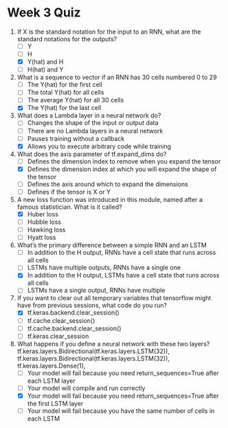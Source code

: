 # Week 3 Quiz

1. If X is the standard notation for the input to an RNN, what are the standard notations for the outputs?
    - [ ] Y
    - [ ] H
    - [x] Y(hat) and H
    - [ ] H(hat) and Y

2. What is a sequence to vector if an RNN has 30 cells numbered 0 to 29
    - [ ] The Y(hat) for the first cell
    - [ ] The total Y(hat) for all cells
    - [ ] The average Y(hat) for all 30 cells
    - [x] The Y(hat) for the last cell

3. What does a Lambda layer in a neural network do?
    - [ ] Changes the shape of the input or output data
    - [ ] There are no Lambda layers in a neural network
    - [ ] Pauses training without a callback
    - [x] Allows you to execute arbitrary code while training

4. What does the axis parameter of tf.expand_dims do?
    - [ ] Defines the dimension index to remove when you expand the tensor
    - [x] Defines the dimension index at which you will expand the shape of the tensor
    - [ ] Defines the axis around which to expand the dimensions
    - [ ] Defines if the tensor is X or Y

5. A new loss function was introduced in this module, named after a famous statistician. What is it called?
    - [x] Huber loss
    - [ ] Hubble loss
    - [ ] Hawking loss
    - [ ] Hyatt loss

6. What’s the primary difference between a simple RNN and an LSTM
    - [ ] In addition to the H output, RNNs have a cell state that runs across all cells
    - [ ] LSTMs have multiple outputs, RNNs have a single one
    - [x] In addition to the H output, LSTMs have a cell state that runs across all cells
    - [ ] LSTMs have a single output, RNNs have multiple

7. If you want to clear out all temporary variables that tensorflow might have from previous sessions, what code do you run?
    - [x] tf.keras.backend.clear_session()
    - [ ] tf.cache.clear_session()
    - [ ] tf.cache.backend.clear_session()
    - [ ] tf.keras.clear_session

8. What happens if you define a neural network with these two layers?
    tf.keras.layers.Bidirectional(tf.keras.layers.LSTM(32)),
    tf.keras.layers.Bidirectional(tf.keras.layers.LSTM(32)),
    tf.keras.layers.Dense(1),
    - [ ] Your model will fail because you need return_sequences=True after each LSTM layer
    - [ ] Your model will compile and run correctly
    - [x] Your model will fail because you need return_sequences=True after the first LSTM layer
    - [ ] Your model will fail because you have the same number of cells in each LSTM